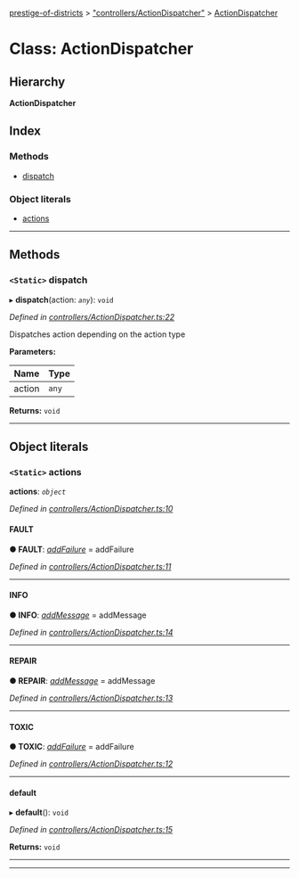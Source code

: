 [prestige-of-districts](../README.md) > ["controllers/ActionDispatcher"](../modules/_controllers_actiondispatcher_.md) > [ActionDispatcher](../classes/_controllers_actiondispatcher_.actiondispatcher.md)

# Class: ActionDispatcher

## Hierarchy

**ActionDispatcher**

## Index

### Methods

* [dispatch](_controllers_actiondispatcher_.actiondispatcher.md#dispatch)

### Object literals

* [actions](_controllers_actiondispatcher_.actiondispatcher.md#actions)

---

## Methods

<a id="dispatch"></a>

### `<Static>` dispatch

▸ **dispatch**(action: *`any`*): `void`

*Defined in [controllers/ActionDispatcher.ts:22](https://github.com/YarosJ/prestige-of-districts/blob/17f0d7b/controllers/ActionDispatcher.ts#L22)*

Dispatches action depending on the action type

**Parameters:**

| Name | Type |
| ------ | ------ |
| action | `any` |

**Returns:** `void`

___

## Object literals

<a id="actions"></a>

### `<Static>` actions

**actions**: *`object`*

*Defined in [controllers/ActionDispatcher.ts:10](https://github.com/YarosJ/prestige-of-districts/blob/17f0d7b/controllers/ActionDispatcher.ts#L10)*

<a id="actions.fault"></a>

####  FAULT

**● FAULT**: *[addFailure](../modules/_controllers_graphql_resolvers_failure_.md#failureresolver.mutation.addfailure)* =  addFailure

*Defined in [controllers/ActionDispatcher.ts:11](https://github.com/YarosJ/prestige-of-districts/blob/17f0d7b/controllers/ActionDispatcher.ts#L11)*

___
<a id="actions.info"></a>

####  INFO

**● INFO**: *[addMessage](../modules/_controllers_graphql_resolvers_message_.md#messageresolver.mutation.addmessage)* =  addMessage

*Defined in [controllers/ActionDispatcher.ts:14](https://github.com/YarosJ/prestige-of-districts/blob/17f0d7b/controllers/ActionDispatcher.ts#L14)*

___
<a id="actions.repair"></a>

####  REPAIR

**● REPAIR**: *[addMessage](../modules/_controllers_graphql_resolvers_message_.md#messageresolver.mutation.addmessage)* =  addMessage

*Defined in [controllers/ActionDispatcher.ts:13](https://github.com/YarosJ/prestige-of-districts/blob/17f0d7b/controllers/ActionDispatcher.ts#L13)*

___
<a id="actions.toxic"></a>

####  TOXIC

**● TOXIC**: *[addFailure](../modules/_controllers_graphql_resolvers_failure_.md#failureresolver.mutation.addfailure)* =  addFailure

*Defined in [controllers/ActionDispatcher.ts:12](https://github.com/YarosJ/prestige-of-districts/blob/17f0d7b/controllers/ActionDispatcher.ts#L12)*

___
<a id="actions.default"></a>

####  default

▸ **default**(): `void`

*Defined in [controllers/ActionDispatcher.ts:15](https://github.com/YarosJ/prestige-of-districts/blob/17f0d7b/controllers/ActionDispatcher.ts#L15)*

**Returns:** `void`

___

___

